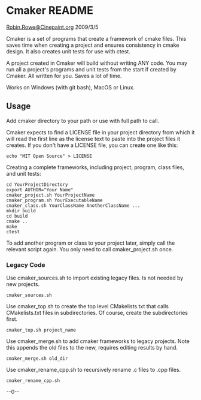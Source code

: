 # Cmaker README

Robin.Rowe@Cinepaint.org 2009/3/5

Cmaker is a set of programs that create a framework of cmake files. This saves time when creating a project and ensures consistency in cmake design. It also creates unit tests for use with ctest. 

A project created in Cmaker will build without writing ANY code. You may run all a project's programs and unit tests from the start if created by Cmaker. All written for you. Saves a lot of time. 

Works on Windows (with git bash), MacOS or Linux.

## Usage

Add cmaker directory to your path or use with full path to call. 

Cmaker expects to find a LICENSE file in your project directory from which it will read the first line as the license text to paste into the project files it creates. If you don't have a LICENSE file, you can create one like this:

	echo "MIT Open Source" > LICENSE

Creating a complete frameworks, including project, program, class files, and unit tests:

	cd YourProjectDirectory
	export AUTHOR="Your Name"
	cmaker_project.sh YourProjectName
	cmaker_program.sh YourExecutableName
	cmaker_class.sh YourClassName AnotherClassName ...
	mkdir build
	cd build
	cmake ..
	make
	ctest

To add another program or class to your project later, simply call the relevant script again. You only need to call cmaker_project.sh once. 

### Legacy Code

Use cmaker_sources.sh to import existing legacy files. Is not needed by new projects.

	cmaker_sources.sh

Use cmaker_top.sh to create the top level CMakelists.txt that calls CMakelists.txt files in subdirectories. Of course, create the subdirectories first.

	cmaker_top.sh project_name
	
Use cmaker_merge.sh to add cmaker frameworks to legacy projects. Note this appends the old files to the new, requires editing results by hand.

	cmaker_merge.sh old_dir

Use cmaker_rename_cpp.sh to recursively rename .c files to .cpp files.

	cmaker_rename_cpp.sh
	
--0--
